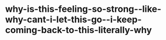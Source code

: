 # why-is-this-feeling-so-strong--like-why-cant-i-let-this-go--i-keep-coming-back-to-this-literally-why